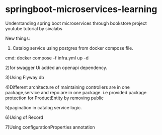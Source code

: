 # springboot-microservices-learning
Understanding spring boot microservices through bookstore project youtube tutorial by sivalabs

New things:

1) Catalog service using postgres from docker compose file.

cmd: docker compose -f infra.yml up -d

2)for swagger Ui added an openapi dependency.

3)Using Flyway db 

4)Different architecture of maintaining controllers are in one package,service and repo are in one package.
i.e provided package protection for ProductEntity by removing public

5)pagination in catalog service logic.

6)Using of Record

7)Using configurationProperties annotation
